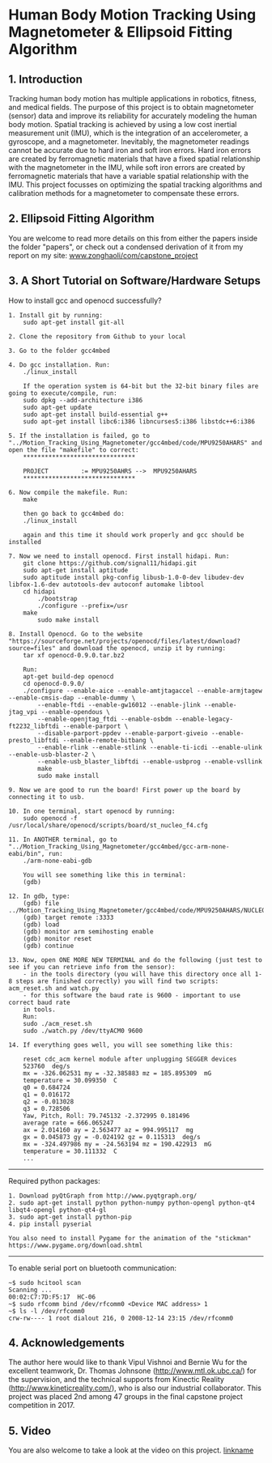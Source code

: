 # Human Body Motion Tracking Using Magnetometer & Ellipsoid Fitting Algorithm

## 1. Introduction

Tracking human body motion has multiple applications in robotics, fitness, and medical 
fields. The purpose of this project is to obtain magnetometer (sensor) data and improve its 
reliability for accurately modeling the human body motion. Spatial tracking is achieved by 
using a low cost inertial measurement unit (IMU), which is the integration of an 
accelerometer, a gyroscope, and a magnetometer. Inevitably, the magnetometer readings 
cannot be accurate due to hard iron and soft iron errors. Hard iron errors are created by 
ferromagnetic materials that have a fixed spatial relationship with the magnetometer in the 
IMU, while soft iron errors are created by ferromagnetic materials that have a variable spatial 
relationship with the IMU. This project focusses on optimizing the spatial tracking algorithms 
and calibration methods for a magnetometer to compensate these errors. 

## 2. Ellipsoid Fitting Algorithm

You are welcome to read more details on this from either the papers inside the folder "papers",
or check out a condensed derivation of it from my report on my site: www.zonghaoli/com/capstone_project

## 3. A Short Tutorial on Software/Hardware Setups

How to install gcc and openocd successfully?

	1. Install git by running:
		sudo apt-get install git-all

	2. Clone the repository from Github to your local

	3. Go to the folder gcc4mbed

	4. Do gcc installation. Run:
		./linux_install

		If the operation system is 64-bit but the 32-bit binary files are going to execute/compile, run:
		sudo dpkg --add-architecture i386
		sudo apt-get update
		sudo apt-get install build-essential g++
		sudo apt-get install libc6:i386 libncurses5:i386 libstdc++6:i386

	5. If the installation is failed, go to "../Motion_Tracking_Using_Magnetometer/gcc4mbed/code/MPU9250AHARS" and open the file "makefile" to correct:
		*******************************

		PROJECT         := MPU9250AHRS -->  MPU9250AHARS
		*******************************

	6. Now compile the makefile. Run:
		make

		then go back to gcc4mbed do: 
		./linux_install
		
		again and this time it should work properly and gcc should be installed

	7. Now we need to install openocd. First install hidapi. Run: 
		git clone https://github.com/signal11/hidapi.git
		sudo apt-get install aptitude
		sudo aptitude install pkg-config libusb-1.0-0-dev libudev-dev libfox-1.6-dev autotools-dev autoconf automake libtool
		cd hidapi
			./bootstrap
			./configure --prefix=/usr
		make
			sudo make install

	8. Install Openocd. Go to the website "https://sourceforge.net/projects/openocd/files/latest/download?source=files" and download the openocd, unzip it by running:
		tar xf openocd-0.9.0.tar.bz2
	 
		Run:
		apt-get build-dep openocd
		cd openocd-0.9.0/ 
		./configure --enable-aice --enable-amtjtagaccel --enable-armjtagew --enable-cmsis-dap --enable-dummy \
			--enable-ftdi --enable-gw16012 --enable-jlink --enable-jtag_vpi --enable-opendous \
			--enable-openjtag_ftdi --enable-osbdm --enable-legacy-ft2232_libftdi --enable-parport \
			--disable-parport-ppdev --enable-parport-giveio --enable-presto_libftdi --enable-remote-bitbang \
			--enable-rlink --enable-stlink --enable-ti-icdi --enable-ulink --enable-usb-blaster-2 \
			--enable-usb_blaster_libftdi --enable-usbprog --enable-vsllink
			make
			sudo make install

	9. Now we are good to run the board! First power up the board by connecting it to usb.

	10. In one terminal, start openocd by running:
		sudo openocd -f /usr/local/share/openocd/scripts/board/st_nucleo_f4.cfg

	11. In ANOTHER terminal, go to "../Motion_Tracking_Using_Magnetometer/gcc4mbed/gcc-arm-none-eabi/bin", run:
		./arm-none-eabi-gdb
		
		You will see something like this in terminal:
		(gdb)

	12. In gdb, type:
		(gdb) file ../Motion_Tracking_Using_Magnetometer/gcc4mbed/code/MPU9250AHARS/NUCLEO_F401RE/MPU9250AHARS.elf
		(gdb) target remote :3333
		(gdb) load
		(gdb) monitor arm semihosting enable
		(gdb) monitor reset
		(gdb) continue

	13. Now, open ONE MORE NEW TERMINAL and do the following (just test to see if you can retrieve info from the sensor): 
		- in the tools directory (you will have this directory once all 1-8 steps are finished correctly) you will find two scripts: acm_reset.sh and watch.py
		- for this software the baud rate is 9600 - important to use correct baud rate
		in tools.
		Run:
		sudo ./acm_reset.sh
		sudo ./watch.py /dev/ttyACM0 9600

	14. If everything goes well, you will see something like this:

		reset cdc_acm kernel module after unplugging SEGGER devices
		523760  deg/s
		mx = -326.062531 my = -32.385883 mz = 185.895309  mG
		temperature = 30.099350  C
		q0 = 0.684724
		q1 = 0.016172
		q2 = -0.013028
		q3 = 0.728506
		Yaw, Pitch, Roll: 79.745132 -2.372995 0.181496
		average rate = 666.065247
		ax = 2.014160 ay = 2.563477 az = 994.995117  mg
		gx = 0.045873 gy = -0.024192 gz = 0.115313  deg/s
		mx = -324.497986 my = -24.563194 mz = 190.422913  mG
		temperature = 30.111332  C
		...
---------------------------------------------------------------------------------------------------------------------------------------

Required python packages:

	1. Download pyQtGraph from http://www.pyqtgraph.org/
	2. sudo apt-get install python python-numpy python-opengl python-qt4 libqt4-opengl python-qt4-gl
	3. sudo apt-get install python-pip
	4. pip install pyserial
	
	You also need to install Pygame for the animation of the "stickman"
	https://www.pygame.org/download.shtml	
---------------------------------------------------------------------------------------------------------------------------------------

To enable serial port on bluetooth communication:

	~$ sudo hcitool scan
	Scanning ...
	00:02:C7:7D:F5:17  HC-06
	~$ sudo rfcomm bind /dev/rfcomm0 <Device MAC address> 1
	~$ ls -l /dev/rfcomm0
	crw-rw---- 1 root dialout 216, 0 2008-12-14 23:15 /dev/rfcomm0

## 4. Acknowledgements

The author here would like to thank Vipul Vishnoi and Bernie Wu for the excellent teamwork,
Dr. Thomas Johnsone (http://www.mtl.ok.ubc.ca/) for the supervision, and the technical supports
from Kinectic Reality (http://www.kineticreality.com/), who is also our industrial collaborator. 
This project was placed 2nd among 47 groups in the final capstone project competition in 2017.

## 5. Video
You are also welcome to take a look at the video on this project.
[linkname](https://www.youtube.com/watch?v=61_5dSP1mHw&t=2s)